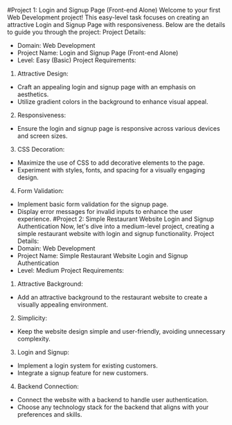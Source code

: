 #Project 1: Login and Signup Page (Front-end Alone)
Welcome to your first Web Development project! This easy-level task focuses on
creating an attractive Login and Signup Page with responsiveness. Below are the
details to guide you through the project:
Project Details:
- Domain: Web Development
- Project Name: Login and Signup Page (Front-end Alone)
- Level: Easy (Basic)
Project Requirements:
1. Attractive Design:
- Craft an appealing login and signup page with an emphasis on aesthetics.
- Utilize gradient colors in the background to enhance visual appeal.
2. Responsiveness:
- Ensure the login and signup page is responsive across various devices and
screen sizes.
3. CSS Decoration:
- Maximize the use of CSS to add decorative elements to the page.
- Experiment with styles, fonts, and spacing for a visually engaging design.
4. Form Validation:
- Implement basic form validation for the signup page.
- Display error messages for invalid inputs to enhance the user experience.
#Project 2: Simple Restaurant Website Login and Signup Authentication
Now, let's dive into a medium-level project, creating a simple restaurant website
with login and signup functionality.
Project Details:
- Domain: Web Development
- Project Name: Simple Restaurant Website Login and Signup Authentication
- Level: Medium
Project Requirements:
1. Attractive Background:
- Add an attractive background to the restaurant website to create a visually
appealing environment.
2. Simplicity:
- Keep the website design simple and user-friendly, avoiding unnecessary
complexity.
3. Login and Signup:
- Implement a login system for existing customers.
- Integrate a signup feature for new customers.
4. Backend Connection:
- Connect the website with a backend to handle user authentication.
- Choose any technology stack for the backend that aligns with your preferences
and skills.

